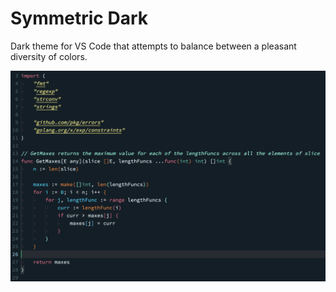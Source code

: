 # Symmetric Dark
Dark theme for VS Code that attempts to balance between a pleasant diversity of colors.

<img src="code_example.png" width="2000">